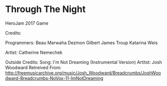 # Through The Night
HeroJam 2017 Game

Credits:

Programmers:
Beau Marwaha
Dezmon Gilbert
James Troup
Katarina Weis

Artist:
Catherine Nemechek

Outside Credits:
Song: I'm Not Dreaming (Instrumental Version)
Artitst:  Josh Woodward
Retreived From: http://freemusicarchive.org/music/Josh_Woodward/Breadcrumbs/JoshWoodward-Breadcrumbs-NoVox-11-ImNotDreaming
